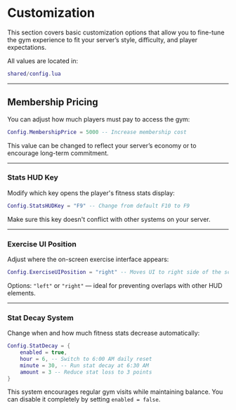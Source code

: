 # Customization

This section covers basic customization options that allow you to fine-tune the gym experience to fit your server’s style, difficulty, and player expectations.

All values are located in:

```lua
shared/config.lua
```

***

## Membership Pricing

You can adjust how much players must pay to access the gym:

```lua
Config.MembershipPrice = 5000 -- Increase membership cost
```

This value can be changed to reflect your server’s economy or to encourage long-term commitment.

***

### Stats HUD Key

Modify which key opens the player's fitness stats display:

```lua
Config.StatsHUDKey = "F9" -- Change from default F10 to F9
```

Make sure this key doesn't conflict with other systems on your server.

***

### Exercise UI Position

Adjust where the on-screen exercise interface appears:

```lua
Config.ExerciseUIPosition = "right" -- Moves UI to right side of the screen
```

Options: `"left"` or `"right"` — ideal for preventing overlaps with other HUD elements.

***

### Stat Decay System

Change when and how much fitness stats decrease automatically:

```lua
Config.StatDecay = {
    enabled = true,
    hour = 6, -- Switch to 6:00 AM daily reset
    minute = 30, -- Run stat decay at 6:30 AM
    amount = 3 -- Reduce stat loss to 3 points
}
```

This system encourages regular gym visits while maintaining balance. You can disable it completely by setting `enabled = false`.

